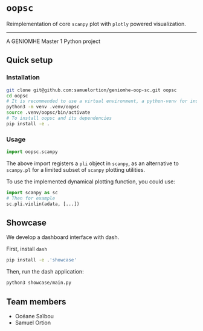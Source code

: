 # `oopsc`
Reimplementation of core `scanpy` plot with `plotly` powered visualization.

---

A GENIOMHE Master 1 Python project

## Quick setup

### Installation

```bash
git clone git@github.com:samuelortion/geniomhe-oop-sc.git oopsc
cd oopsc
# It is recommended to use a virtual environment, a python-venv for instance
python3 -m venv .venv/oopsc
source .venv/oopsc/bin/activate
# To install oopsc and its dependencies
pip install -e .
```

### Usage

```python
import oopsc.scanpy
```

The above import registers a `pli` object in `scanpy`, as an alternative to `scanpy.pl` for a limited subset of `scanpy` plotting utilities.


To use the implemented dynamical plotting function, you could use:
```python
import scanpy as sc
# Then for example
sc.pli.violin(adata, [...]) 
```


## Showcase

We develop a dashboard interface with dash.

First, install `dash`
```bash
pip install -e .'showcase'
```

Then, run the dash application:
```bash
python3 showcase/main.py
```

## Team members

- Océane Saïbou
- Samuel Ortion 
